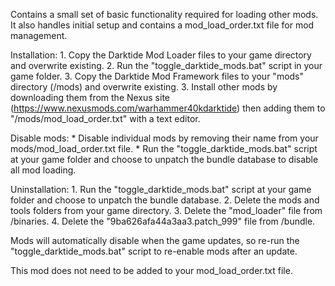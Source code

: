 Contains a small set of basic functionality required for loading other mods. It also handles initial setup and contains a mod_load_order.txt file for mod management.

Installation:
    1. Copy the Darktide Mod Loader files to your game directory and overwrite existing.
    2. Run the "toggle_darktide_mods.bat" script in your game folder.
    3. Copy the Darktide Mod Framework files to your "mods" directory (<game folder>/mods) and overwrite existing.
    3. Install other mods by downloading them from the Nexus site (https://www.nexusmods.com/warhammer40kdarktide) then adding them to "<game folder>/mods/mod_load_order.txt" with a text editor.
    
Disable mods:
    * Disable individual mods by removing their name from your mods/mod_load_order.txt file.
    * Run the "toggle_darktide_mods.bat" script at your game folder and choose to unpatch the bundle database to disable all mod loading.
    
Uninstallation:
    1. Run the "toggle_darktide_mods.bat" script at your game folder and choose to unpatch the bundle database.
    2. Delete the mods and tools folders from your game directory.
    3. Delete the "mod_loader" file from <game folder>/binaries.
    4. Delete the "9ba626afa44a3aa3.patch_999" file from <game folder>/bundle.

Mods will automatically disable when the game updates, so re-run the "toggle_darktide_mods.bat" script to re-enable mods after an update.

This mod does not need to be added to your mod_load_order.txt file.